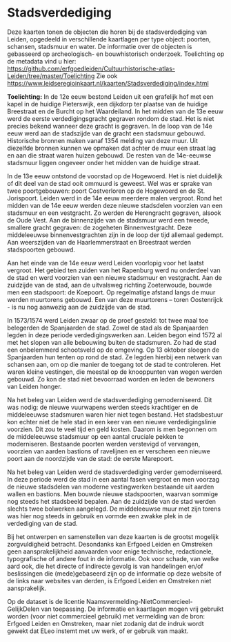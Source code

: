 # Stadsverdediging
Deze kaarten tonen de objecten die horen bij de stadsverdediging van Leiden, opgedeeld in verschillende kaartlagen per type object: poorten, schansen, stadsmuur en water. De informatie over de objecten is gebasseerd op archeologisch- en bouwhistorisch onderzoek. Toelichting op de metadata vind u hier: https://github.com/erfgoedleiden/Cultuurhistorische-atlas-Leiden/tree/master/Toelichting
Zie ook https://www.leidseregioinkaart.nl/kaarten/Stadsverdediging/index.html

<b>Toelichting:</b>
In de 12e eeuw bestond Leiden uit een grafelijk hof met een kapel in de huidige Pieterswijk, een dijkdorp ter plaatse van de huidige Breestraat en de Burcht op het Waardeiland. In het midden van de 13e eeuw werd de eerste verdedigingsgracht gegraven rondom de stad. Het is niet precies bekend wanneer deze gracht is gegraven. In de loop van de 14e eeuw werd aan de stadszijde van de gracht een stadsmuur gebouwd. Historische bronnen maken vanaf 1354 melding van deze muur. Uit diezelfde bronnen kunnen we opmaken dat achter de muur een straat lag en aan die straat waren huizen gebouwd. De resten van de 14e-eeuwse stadsmuur liggen ongeveer onder het midden van de huidige straat.

In de 13e eeuw ontstond de voorstad op de Hogewoerd. Het is niet duidelijk of dit deel van de stad ooit ommuurd is geweest. Wel was er sprake van twee poortgebouwen: poort Costverloren op de Hogewoerd en de St. Jorispoort. Leiden werd in de 14e eeuw meerdere malen vergroot. Rond het midden van de 14e eeuw werden deze nieuwe stadsdelen voorzien van een stadsmuur en een vestgracht. Zo werden de Herengracht gegraven, alsook de Oude Vest. Aan de binnenzijde van de stadsmuur werd een tweede, smallere gracht gegraven: de zogeheten Binnenvestgracht. Deze middeleeuwse binnenvestgrachten zijn in de loop der tijd allemaal gedempt. Aan weerszijden van de Haarlemmerstraat en Breestraat werden stadspoorten gebouwd.

Aan het einde van de 14e eeuw werd Leiden voorlopig voor het laatst vergroot. Het gebied ten zuiden van het Rapenburg werd nu onderdeel van de stad en werd voorzien van een nieuwe stadsmuur en vestgracht. Aan de zuidzijde van de stad, aan de uitvalsweg richting Zoeterwoude, bouwde men een stadspoort: de Koepoort. Op regelmatige afstand langs de muur werden muurtorens gebouwd. Een van deze muurtorens – toren Oostenrijck - is nu nog aanwezig aan de zuidzijde van de stad.

In 1573/1574 werd Leiden zwaar op de proef gesteld: tot twee maal toe belegerden de Spanjaarden de stad. Zowel de stad als de Spanjaarden legden in deze periode verdedigingswerken aan. Leiden begon eind 1572 al met het slopen van alle bebouwing buiten de stadsmuren. Zo had de stad een onbelemmerd schootsveld op de omgeving. Op 13 oktober sloegen de Spanjaarden hun tenten op rond de stad. Ze legden hierbij een netwerk van schansen aan, om op die manier de toegang tot de stad te controleren. Het waren kleine vestingen, die meestal op de knooppunten van wegen werden gebouwd. Zo kon de stad niet bevoorraad worden en leden de bewoners van Leiden honger.

Na het beleg van Leiden werd de stadsverdediging gemoderniseerd. Dit was nodig: de nieuwe vuurwapens werden steeds krachtiger en de middeleeuwse stadsmuren waren hier niet tegen bestand. Het stadsbestuur kon echter niet de hele stad in een keer van een nieuwe verdedigingslinie voorzien. Dit zou te veel tijd en geld kosten. Daarom is men begonnen om de middeleeuwse stadsmuur op een aantal cruciale pekken te moderniseren. Bestaande poorten werden verstevigd of vervangen, voorzien van aarden bastions of ravelijnen en er verscheen een nieuwe poort aan de noordzijde van de stad: de eerste Marepoort. 

Na het beleg van Leiden werd de stadsverdediging verder gemoderniseerd. In deze periode werd de stad in een aantal fasen vergroot en men voorzag de nieuwe stadsdelen van moderne vestingwerken bestaande uit aarden wallen en bastions. Men bouwde nieuwe stadspoorten, waarvan sommige nog steeds het stadsbeeld bepalen. Aan de zuidzijde van de stad werden slechts twee bolwerken aangelegd. De middeleeuwse muur met zijn torens was hier nog steeds in gebruik en vormde een zwakke plek in de verdediging van de stad.

Bij het ontwerpen en samenstellen van deze kaarten is de grootst mogelijk zorgvuldigheid betracht. Desondanks kan Erfgoed Leiden en Omstreken geen aansprakelijkheid aanvaarden voor enige technische, redactionele, typografische of andere fout in de informatie. Ook voor schade, van welke aard ook, die het directe of indirecte gevolg is van handelingen en/of beslissingen die (mede)gebaseerd zijn op de informatie op deze website of de links naar websites van derden, is Erfgoed Leiden en Omstreken niet aansprakelijk.

Op de dataset is de licentie Naamsvermelding-NietCommercieel-GelijkDelen van toepassing. De informatie en kaartlagen mogen vrij gebruikt worden (voor niet commercieel gebruik) met vermelding van de bron: Erfgoed Leiden en Omstreken, maar niet zodanig dat de indruk wordt gewekt dat ELeo instemt met uw werk, of er gebruik van maakt.
